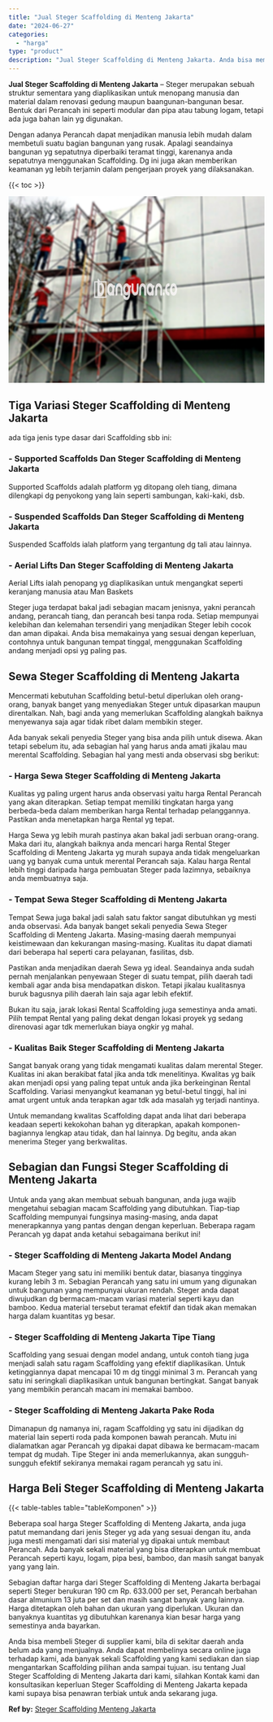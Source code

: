 ```yaml
---
title: "Jual Steger Scaffolding di Menteng Jakarta"
date: "2024-06-27"
categories: 
  - "harga"
type: "product"
description: "Jual Steger Scaffolding di Menteng Jakarta. Anda bisa membeli Steger di supplier kami, bila di sekitar daerah anda belum ada yang menjualnya. Anda dapat memb..."
---
```


**Jual Steger Scaffolding di Menteng Jakarta** – Steger merupakan sebuah struktur sementara yang diaplikasikan untuk menopang manusia dan material dalam renovasi gedung maupun baangunan-bangunan besar. Bentuk dari Perancah ini seperti modular dan pipa atau tabung logam, tetapi ada juga bahan lain yg digunakan.

Dengan adanya Perancah dapat menjadikan manusia lebih mudah dalam membetuli suatu bagian bangunan yang rusak. Apalagi seandainya bangunan yg sepatutnya diperbaiki teramat tinggi, karenanya anda sepatutnya menggunakan Scaffolding. Dg ini juga akan memberikan keamanan yg lebih terjamin dalam pengerjaan proyek yang dilaksanakan.

{{< toc >}}

![Jual Steger Scaffolding di Menteng Jakarta](/images/sewa-scaffolding-steger-07.png)

## Tiga Variasi Steger Scaffolding di Menteng Jakarta

ada tiga jenis type dasar dari Scaffolding sbb ini:

### \- Supported Scaffolds Dan Steger Scaffolding di Menteng Jakarta

Supported Scaffolds adalah platform yg ditopang oleh tiang, dimana dilengkapi dg penyokong yang lain seperti sambungan, kaki-kaki, dsb.

### \- Suspended Scaffolds Dan Steger Scaffolding di Menteng Jakarta

Suspended Scaffolds ialah platform yang tergantung dg tali atau lainnya.

### \- Aerial Lifts Dan Steger Scaffolding di Menteng Jakarta

Aerial Lifts ialah penopang yg diaplikasikan untuk mengangkat seperti keranjang manusia atau Man Baskets

Steger juga terdapat bakal jadi sebagian macam jenisnya, yakni perancah andang, perancah tiang, dan perancah besi tanpa roda. Setiap mempunyai kelebihan dan kelemahan tersendiri yang menjadikan Steger lebih cocok dan aman dipakai. Anda bisa memakainya yang sesuai dengan keperluan, contohnya untuk bangunan tempat tinggal, menggunakan Scaffolding andang menjadi opsi yg paling pas.

## Sewa Steger Scaffolding di Menteng Jakarta

Mencermati kebutuhan Scaffolding betul-betul diperlukan oleh orang-orang, banyak banget yang menyediakan Steger untuk dipasarkan maupun direntalkan. Nah, bagi anda yang memerlukan Scaffolding alangkah baiknya menyewanya saja agar tidak ribet dalam membikin steger.

Ada banyak sekali penyedia Steger yang bisa anda pilih untuk disewa. Akan tetapi sebelum itu, ada sebagian hal yang harus anda amati jikalau mau merental Scaffolding. Sebagian hal yang mesti anda observasi sbg berikut:

### \- Harga Sewa Steger Scaffolding di Menteng Jakarta

Kualitas yg paling urgent harus anda observasi yaitu harga Rental Perancah yang akan diterapkan. Setiap tempat memiliki tingkatan harga yang berbeda-beda dalam memberikan harga Rental terhadap pelanggannya. Pastikan anda menetapkan harga Rental yg tepat.

Harga Sewa yg lebih murah pastinya akan bakal jadi serbuan orang-orang. Maka dari itu, alangkah baiknya anda mencari harga Rental Steger Scaffolding di Menteng Jakarta yg murah supaya anda tidak mengeluarkan uang yg banyak cuma untuk merental Perancah saja. Kalau harga Rental lebih tinggi daripada harga pembuatan Steger pada lazimnya, sebaiknya anda membuatnya saja.

### \- Tempat Sewa Steger Scaffolding di Menteng Jakarta

Tempat Sewa juga bakal jadi salah satu faktor sangat dibutuhkan yg mesti anda observasi. Ada banyak banget sekali penyedia Sewa Steger Scaffolding di Menteng Jakarta. Masing-masing daerah mempunyai keistimewaan dan kekurangan masing-masing. Kualitas itu dapat diamati dari beberapa hal seperti cara pelayanan, fasilitas, dsb.

Pastikan anda menjadikan daerah Sewa yg ideal. Seandainya anda sudah pernah menjalankan penyewaan Steger di suatu tempat, pilih daerah tadi kembali agar anda bisa mendapatkan diskon. Tetapi jikalau kualitasnya buruk bagusnya pilih daerah lain saja agar lebih efektif.

Bukan itu saja, jarak lokasi Rental Scaffolding juga semestinya anda amati. Pilih tempat Rental yang paling dekat dengan lokasi proyek yg sedang direnovasi agar tdk memerlukan biaya ongkir yg mahal.

### \- Kualitas Baik Steger Scaffolding di Menteng Jakarta

Sangat banyak orang yang tidak mengamati kualitas dalam merental Steger. Kualitas ini akan berakibat fatal jika anda tdk menelitinya. Kwalitas yg baik akan menjadi opsi yang paling tepat untuk anda jika berkeinginan Rental Scaffolding. Variasi menyangkut keamanan yg betul-betul tinggi, hal ini amat urgent untuk anda terapkan agar tdk ada masalah yg terjadi nantinya.

Untuk memandang kwalitas Scaffolding dapat anda lihat dari beberapa keadaan seperti kekokohan bahan yg diterapkan, apakah komponen-bagiannya lengkap atau tidak, dan hal lainnya. Dg begitu, anda akan menerima Steger yang berkwalitas.

## Sebagian dan Fungsi Steger Scaffolding di Menteng Jakarta

Untuk anda yang akan membuat sebuah bangunan, anda juga wajib mengetahui sebagian macam Scaffolding yang dibutuhkan. Tiap-tiap Scaffolding mempunyai fungsinya masing-masing, anda dapat menerapkannya yang pantas dengan dengan keperluan. Beberapa ragam Perancah yg dapat anda ketahui sebagaimana berikut ini!

### \- Steger Scaffolding di Menteng Jakarta Model Andang

Macam Steger yang satu ini memiliki bentuk datar, biasanya tingginya kurang lebih 3 m. Sebagian Perancah yang satu ini umum yang digunakan untuk bangunan yang mempunyai ukuran rendah. Steger anda dapat diwujudkan dg bermacam-macam variasi material seperti kayu dan bamboo. Kedua material tersebut teramat efektif dan tidak akan memakan harga dalam kuantitas yg besar.

### \- Steger Scaffolding di Menteng Jakarta Tipe Tiang

Scaffolding yang sesuai dengan model andang, untuk contoh tiang juga menjadi salah satu ragam Scaffolding yang efektif diaplikasikan. Untuk ketinggiannya dapat mencapai 10 m dg tinggi minimal 3 m. Perancah yang satu ini seringkali diaplikasikan untuk bangunan bertingkat. Sangat banyak yang membikin perancah macam ini memakai bamboo.

### \- Steger Scaffolding di Menteng Jakarta Pake Roda

Dimanapun dg namanya ini, ragam Scaffolding yg satu ini dijadikan dg material lain seperti roda pada komponen bawah perancah. Mutu ini dialamatkan agar Perancah yg dipakai dapat dibawa ke bermacam-macam tempat dg mudah. Tipe Steger ini anda memerlukannya, akan sungguh-sungguh efektif sekiranya memakai ragam perancah yg satu ini.

## Harga Beli Steger Scaffolding di Menteng Jakarta

{{< table-tables table="tableKomponen" >}}

Beberapa soal harga Steger Scaffolding di Menteng Jakarta, anda juga patut memandang dari jenis Steger yg ada yang sesuai dengan itu, anda juga mesti mengamati dari sisi material yg dipakai untuk membaut Perancah. Ada banyak sekali material yang bisa diterapkan untuk membuat Perancah seperti kayu, logam, pipa besi, bamboo, dan masih sangat banyak yang yang lain.

Sebagian daftar harga dari Steger Scaffolding di Menteng Jakarta berbagai seperti Steger berukuran 190 cm Rp. 633.000 per set, Perancah berbahan dasar almunium 13 juta per set dan masih sangat banyak yang lainnya. Harga ditetapkan oleh bahan dan ukuran yang diperlukan. Ukuran dan banyaknya kuantitas yg dibutuhkan karenanya kian besar harga yang semestinya anda bayarkan.

Anda bisa membeli Steger di supplier kami, bila di sekitar daerah anda belum ada yang menjualnya. Anda dapat membelinya secara online juga terhadap kami, ada banyak sekali Scaffolding yang kami sediakan dan siap mengantarkan Scaffolding pilihan anda sampai tujuan. isu tentang Jual Steger Scaffolding di Menteng Jakarta dari kami, silahkan Kontak kami dan konsultasikan keperluan Steger Scaffolding di Menteng Jakarta kepada kami supaya bisa penawran terbiak untuk anda sekarang juga.

**Ref by:** [Steger Scaffolding Menteng Jakarta](https://id.wikipedia.org/wiki/Steger)
